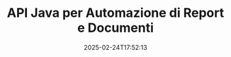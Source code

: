 ---
############################# Static ############################
layout: "landing"
date: 2025-02-24T17:52:13
draft: false

lang: it
product: "Assembly"
product_tag: "assembly"
platform: "Java"
platform_tag: "java"

############################# Drop-down ############################
supported_platforms:
  items:
    # supported_platforms loop
    - title: ".NET"
      tag: "net"
    # supported_platforms loop
    - title: "Java"
      tag: "java"
    # supported_platforms loop
    - title: "Node.js"
      tag: "nodejs-java"

############################# Head ############################
head_title: "Libreria Java per Creazione Documentale, Automazione e Reporting"
head_description: "Libreria Java per l'automazione della creazione di documenti e generazione di report. Crea documenti PDF, Word, Excel, PPTX, HTML e email utilizzando modelli personalizzati."

############################# Header ############################
title: "API Java per Automazione di Report e Documenti"
description: "Semplifica la generazione di report in Java unendo dati con modelli."
words:
  for: "per"

actions:
  main: "Richiedi Trial tramite Maven"
  main_link: "https://releases.groupdocs.com/java/repo/com/groupdocs/groupdocs-assembly/"
  alt: "Licenze"
  alt_link: "https://purchase.groupdocs.com/pricing/assembly/java/"
  title: "Pronto per Cominciare?"
  description: "Prova le funzionalità di GroupDocs.Assembly gratuitamente o richiedi una licenza."

release:
  title: "Versione {0} rilasciata"
  notes: "Scopri le novità"
  downloads: "Download"
  link: "https://releases.groupdocs.com/assembly/java/"

code:
  title: "Genera un Grafico in DOCX con Java"
  more: "Ulteriori esempi"
  more_link: "https://github.com/groupdocs-assembly/GroupDocs.Assembly-for-Java/"
  install_title : "Maven XML"
  install: |
    <dependency>
      <groupId>com.groupdocs</groupId>
      <artifactId>groupdocs-assembly</artifactId>
      <version>{0}</version>
    </dependency>
  content: |
    ```java {style=abap}
    // Percorso del modello principale
    String template = "chart_template.docx";

    // Recupera i dati di produttività dei manager dalla fonte
    DocumentTable data_table = 
        new DocumentTable("Managers.json", 1);

    // Crea un'istanza di DataSourceInfo con i dati
    DataSourceInfo data 
        = new DataSourceInfo(data_table, "managers");

    // Imposta i colori dei grafici utilizzando un altro DataSourceInfo
    DataSourceInfo design = 
        new DataSourceInfo("red", "color");

    // Compila il modello con i dati e salvalo nell'output
    DocumentAssembler asm = new DocumentAssembler();
    asm.assembleDocument(template, "result.docx", data, design);
    ```

############################# Overview ############################
overview:
  enable: true
  title: "Panoramica di GroupDocs.Assembly"
  description: "Una libreria Java progettata per la creazione automatica di documenti e l'integrazione dati semplificata."
  features:
    # feature loop
    - title: "Unisci Dati Aziendali ai Modelli con Java"
      content: "Crea facilmente report professionali incorporando dati da JSON, XML o altre fonti in modelli preprogettati utilizzando GroupDocs.Assembly for Java."

    # feature loop
    - title: "Lavora con Oggetti Incorporati"
      content: "Popola automaticamente elementi come tabelle, grafici e diagrammi nei documenti utilizzando dati provenienti da fonti esterne."

    # feature loop
    - title: "Personalizzazione Avanzata"
      content: "GroupDocs.Assembly for Java offre funzionalità flessibili come la generazione di codici a barre, l'acquisizione di dati online tramite URL e l'esportazione di output in diversi formati."

############################# Platforms ############################
platforms:
  enable: true
  title: "Indipendenza dalla piattaforma"
  description: "GroupDocs.Assembly for Java funziona senza soluzione di continuità con sistemi operativi, framework di sviluppo e gestori di pacchetti popolari."
  items:
    # platform loop
    - title: "Amazon"
      image: "amazon"
    # platform loop
    - title: "Docker"
      image: "docker"
    # platform loop
    - title: "Azure"
      image: "azure"
    # platform loop
    - title: "Eclipse"
      image: "eclipse"
    # platform loop
    - title: "IntelliJ"
      image: "intellij"
    # platform loop
    - title: "Windows"
      image: "windows"
    # platform loop
    - title: "Linux"
      image: "linux"
    # platform loop
    - title: "Maven"
      image: "maven"

############################# File formats ############################
formats:
  enable: true
  title: "Formati di file supportati"
  description: |
    GroupDocs.Assembly for Java supporta un'ampia gamma di [formati documentali](https://docs.groupdocs.com/assembly/java/supported-document-formats/).
  groups:
    # group loop
    - color: "green"
      content: |
        ### Formati Microsoft Office
        * **Word:**  DOCX, DOC, DOCM, DOT, DOTX, DOTM, RTF, WordprocessingML
        * **Excel:** XLSX, XLS, XLSM, XLSB, XLTM, XLT, XLTM, XLTX, SpreadsheetML
        * **PowerPoint:** PPT, PPTX, PPTM, PPS, PPSX, PPSM, POTM, POTX
    # group loop
    - color: "blue"
      content: |
        ### Immagini e Altri Formati
        * **Portabile:** PDF
        * **Immagini:** SVG, TIFF
        * **Altri formati di ufficio:** ODT, OTT, OTS, ODS, ODP, OTP
      # group loop
    - color: "red"
      content: |
        ### Altri formati
        * **Web:** HTML, MHTML
        * **Email:** EML, MSG, EMLX
        * **Altro:** EPUB, MD

############################# Features ############################
features:
  enable: true
  title: "Capacità Chiave di GroupDocs.Assembly"
  description: "Crea documenti e report professionali con gestione dati avanzata."

  items:
    # feature loop
    - icon: "preview"
      title: "Elementi Dati Visivi"
      content: "Aggiungi e formatta elementi come grafici, tabelle, immagini ed elenchi direttamente nei tuoi documenti."

    # feature loop
    - icon: "manipulate"
      title: "Trasformazione dei Dati"
      content: "Utilizza formule, ordinamenti e altri strumenti per organizzare e presentare i tuoi dati in modo efficace."

    # feature loop
    - icon: "two_pages"
      title: "Supporto per Formati Multipli"
      content: "Lavora facilmente con tipi di file comuni per modelli e file di output."

    # feature loop
    - icon: "document_settings"
      title: "Formattazione Avanzata del Modello"
      content: "Personalizza i modelli con opzioni di formattazione numerica, alfabetica e altre avanzate."

    # feature loop
    - icon: "text"
      title: "Generazione Dinamica di Codici a Barre"
      content: "Crea rapidamente e inserisci immagini di codici a barre nei documenti secondo necessità."

    # feature loop
    - icon: "add"
      title: "Formattazione Flessibile del Testo"
      content: "Applica trasformazioni di testo come maiuscolo, minuscolo, maiuscolo per la prima lettera o altri stili nei modelli."

    # feature loop
    - icon: "manipulate"
      title: "Importa Contenuti Esterni"
      content: "Incorpora dinamicamente contenuti da file esterni mentre generi i documenti."

    # feature loop
    - icon: "convert"
      title: "Esporta in Formati Multipli"
      content: "Salva i documenti finali in vari formati di file utilizzando estensioni o configurazioni specifiche."

    # feature loop
    - icon: "update"
      title: "Incorporamento Dinamico dei Media"
      content: "Inserisci immagini o altri contenuti utilizzando dati codificati in Base64 durante la creazione del documento."

############################# Code samples ############################
code_samples:
  enable: true
  title: "Esempi di codice"
  description: "Esplora il codice di esempio per compiti comuni con GroupDocs.Assembly."
  items:
    # code sample loop
    - title: "Crea un Elenco Puntato in Word"
      content: |
        Scopri come aggiungere [elenchi puntati](https://docs.groupdocs.com/assembly/java/bulleted-list-in-word-processing-document/) ai documenti Word per una rappresentazione organizzata dei dati. Questo esempio mostra come generare un elenco in Word utilizzando GroupDocs.Assembly.
        {{< landing/code title="Crea un Elenco Puntato in Word">}}
        ```java {style=abap}
        // Inserisci questo modello in una pagina del documento:
        // Indicatori di prestazione dei manager
        // . <<foreach [in products]>><<[ProductName]>>
        // <</foreach>>

        // Specifica il percorso del modello
        String template = "Bulleted List Template.docx";

        // Imposta il percorso del file di output
        String result = "Result Report.docx"

        // Recupera i dati dei manager da una fonte JSON
        JsonDataSource dataSource = new JsonDataSource("Report data.json");
        DataSourceInfo data = new DataSourceInfo(dataSource, "managers")

        // Genera il report con i dati completati
        DocumentAssembler assembler = new DocumentAssembler();
        assembler.assembleDocument(template, result, data);
        ```
        {{< /landing/code >}}
    # code sample loop
    - title: "Crea Grafici a Torta in PPTX"
      content: |
        Utilizza modelli e XML per aggiungere [grafici a torta](https://docs.groupdocs.com/assembly/java/pie-chart-in-presentation-document/) alle tue presentazioni. Rendi i tuoi report più coinvolgenti includendo grafici a torta per visualizzare i dati.
        {{< landing/code title="Crea Grafici a Torta in PPTX">}}
        ```java {style=abap}   
        // Aggiungi il modello del titolo del grafico alla presentazione:
        // Fatturato dei clienti <<foreach [in customers]>> 
        // <<x [CustomerName]>>

        // Includi anche il modello del dato del grafico:
        // Total Order Price<<foreach [in customers]>> 
        // <<x [CustomerName]>>

        // Specifica il percorso del modello del grafico
        String template = "Pie Chart Template.pptx";

        // Imposta il percorso del file di output
        String result = "Result Report.pptx"

        // Recupera i dati dei clienti da una fonte XML
        JsonDataSource dataSource = new JsonDataSource("Chart data.xml");
        DataSourceInfo data = new DataSourceInfo(dataSource, "customers")

        // Genera il grafico e salva il risultato
        DocumentAssembler assembler = new DocumentAssembler();
        assembler.assembleDocument(template, result, data);
        ```
        {{< /landing/code >}}

---